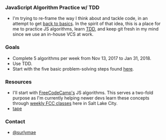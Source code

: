 ### JavaScript Algorithm Practice w/ TDD

- I'm trying to re-frame the way I think about and tackle code, in an attempt to get [back to basics](http://ashlylamarr.me/getting-back-to-basics/). In the spirit of that idea, this is a place for me to practice JS algorithms, learn [TDD](http://agiledata.org/essays/tdd.html), and keep git fresh in my mind since we use an in-house VCS at work.

### Goals

- Complete 5 algorithms per week from Nov 13, 2017 to Jan 31, 2018.
- Use TDD.
- Start with the five basic problem-solving steps found [here](https://medium.com/learn-love-code/stuck-on-a-coding-problem-here-are-5-steps-to-solve-it-8be04c4b4f19).

### Resources

- I'll start with [FreeCodeCamp's](https://www.freecodecamp.com) JS algorithms. This serves a two-fold purpose as I'm currently helping newer devs learn these concepts through [weekly FCC classes](https://twitter.com/FreeCodeCampSLC) here in Salt Lake City.
- [tape](https://github.com/substack/tape)

### Contact
- [@surlymae](https://twitter.com/SurlyMae)
